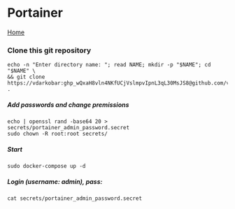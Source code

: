 # Portainer
  
<p align="left">
  <a href="https://github.com/vdarkobar/Home_Lab">Home</a>
</p>  
  
### Clone this git repository
```
echo -n "Enter directory name: "; read NAME; mkdir -p "$NAME"; cd "$NAME" \
&& git clone https://vdarkobar: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@github.com/vdarkobar/Portainer.git .
```
  
##### Add passwords and change premissions
```
echo | openssl rand -base64 20 > secrets/portainer_admin_password.secret
sudo chown -R root:root secrets/
```  
##### Start
```
sudo docker-compose up -d
```
##### Login (username: admin), pass:
```
cat secrets/portainer_admin_password.secret
```
